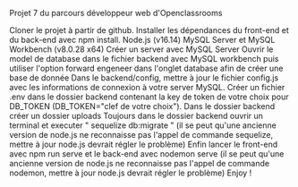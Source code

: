 Projet 7 du parcours développeur web d'Openclassrooms

Cloner le projet à partir de github.
Installer les dépendances du front-end et du back-end avec npm install.
Node.js (v16.14) MySQL Server et MySQL Workbench (v8.0.28 x64)
Créer un server avec MySQL Server
Ouvrir le model de database dans le fichier backend avec MySQL workbench puis utiliser l'option forward engeneer dans l'onglet database afin de créer une base de donnée
Dans le backend/config, mettre à jour le fichier config.js avec les informations de connexion à votre server MySQL.
Créer un fichier .env dans le dossier backend contenant la key de token de votre choix pour DB_TOKEN (DB_TOKEN="clef de votre choix").
Dans le dossier backend créer un dossier uploads
Toujours dans le dossier backend ouvrir un terminal et executer " sequelize db:migrate " (il se peut qu'une ancienne version de node.js ne reconnaisse pas l'appel de commande sequelize, mettre à jour node.js devrait régler le problème)
Enfin lancer le front-end avec npm run serve et le back-end avec nodemon serve (il se peut qu'une ancienne version de node.js ne reconnaisse pas l'appel de commande nodemon, mettre à jour node.js devrait régler le problème)
Enjoy !